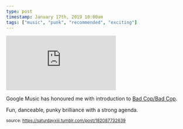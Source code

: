 ```yaml
---
type: post
timestamp: January 17th, 2019 10:00am
tags: ["music", "punk", "recommended", "exciting"]
---
```

<embed type="audio/mpeg" src="https://bandcamp.com/stream_redirect?enc=mp3-128&amp;track_id=2965564688&amp;ts=1618890940&amp;t=ec0a6cf144fb90dac1b3fd52ae67d4dddf0b6d3f"></embed>
                    
                                               
Google Music has honoured me with introduction to <a href="https://badcopbadcop.bandcamp.com" target="_blank">Bad Cop/Bad Cop</a>.

Fun, danceable, punky brilliance with a strong agenda.
 
                                    
                                
<small>source: https://saturdayxiii.tumblr.com/post/182087732639</small>